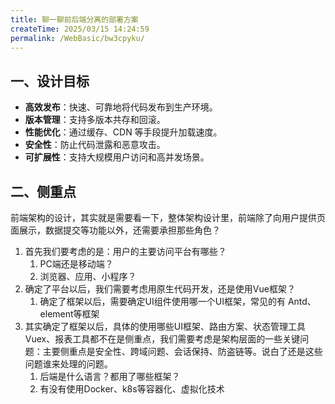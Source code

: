 ```yaml
---
title: 聊一聊前后端分离的部署方案
createTime: 2025/03/15 14:24:59
permalink: /WebBasic/bw3cpyku/
---
```


## 一、设计目标

- **高效发布**：快速、可靠地将代码发布到生产环境。
- **版本管理**：支持多版本共存和回滚。
- **性能优化**：通过缓存、CDN 等手段提升加载速度。
- **安全性**：防止代码泄露和恶意攻击。
- **可扩展性**：支持大规模用户访问和高并发场景。

## 二、侧重点

前端架构的设计，其实就是需要看一下，整体架构设计里，前端除了向用户提供页面展示，数据提交等功能以外，还需要承担那些角色？

1. 首先我们要考虑的是：用户的主要访问平台有哪些？
   1. PC端还是移动端？
   2. 浏览器、应用、小程序？
2. 确定了平台以后，我们需要考虑用原生代码开发，还是使用Vue框架？
   1. 确定了框架以后，需要确定UI组件使用哪一个UI框架，常见的有 Antd、element等框架
3. 其实确定了框架以后，具体的使用哪些UI框架、路由方案、状态管理工具Vuex、报表工具都不在是侧重点，我们需要考虑是架构层面的一些关键问题：主要侧重点是安全性、跨域问题、会话保持、防盗链等。说白了还是这些问题谁来处理的问题。
   1. 后端是什么语言？都用了哪些框架？
   2. 有没有使用Docker、k8s等容器化、虚拟化技术
